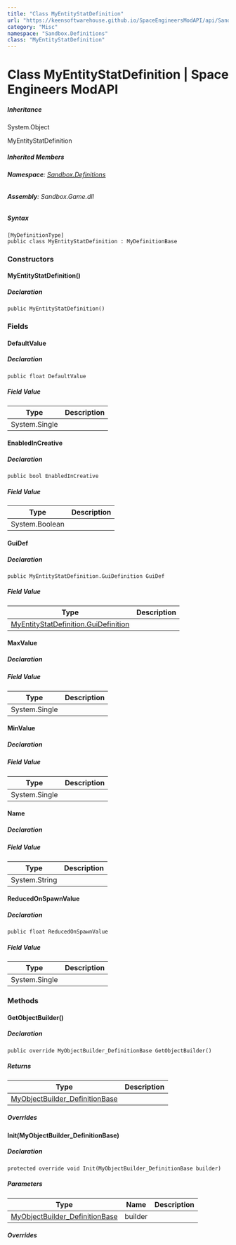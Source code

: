 ```yaml
---
title: "Class MyEntityStatDefinition"
url: "https://keensoftwarehouse.github.io/SpaceEngineersModAPI/api/Sandbox.Definitions.MyEntityStatDefinition.html"
category: "Misc"
namespace: "Sandbox.Definitions"
class: "MyEntityStatDefinition"
---
```


# Class MyEntityStatDefinition | Space Engineers ModAPI

##### Inheritance

System.Object

MyEntityStatDefinition

##### Inherited Members

###### **Namespace**: [Sandbox.Definitions](https://keensoftwarehouse.github.io/SpaceEngineersModAPI/api/Sandbox.Definitions.html)

###### **Assembly**: Sandbox.Game.dll

##### Syntax

```
[MyDefinitionType]
public class MyEntityStatDefinition : MyDefinitionBase
```

### Constructors

#### MyEntityStatDefinition()

##### Declaration

```
public MyEntityStatDefinition()
```

### Fields

#### DefaultValue

##### Declaration

```
public float DefaultValue
```

##### Field Value

| Type | Description |
| --- | --- |
| System.Single |     |

#### EnabledInCreative

##### Declaration

```
public bool EnabledInCreative
```

##### Field Value

| Type | Description |
| --- | --- |
| System.Boolean |     |

#### GuiDef

##### Declaration

```
public MyEntityStatDefinition.GuiDefinition GuiDef
```

##### Field Value

| Type | Description |
| --- | --- |
| [MyEntityStatDefinition.GuiDefinition](https://keensoftwarehouse.github.io/SpaceEngineersModAPI/api/Sandbox.Definitions.MyEntityStatDefinition.GuiDefinition.html) |     |

#### MaxValue

##### Declaration

##### Field Value

| Type | Description |
| --- | --- |
| System.Single |     |

#### MinValue

##### Declaration

##### Field Value

| Type | Description |
| --- | --- |
| System.Single |     |

#### Name

##### Declaration

##### Field Value

| Type | Description |
| --- | --- |
| System.String |     |

#### ReducedOnSpawnValue

##### Declaration

```
public float ReducedOnSpawnValue
```

##### Field Value

| Type | Description |
| --- | --- |
| System.Single |     |

### Methods

#### GetObjectBuilder()

##### Declaration

```
public override MyObjectBuilder_DefinitionBase GetObjectBuilder()
```

##### Returns

| Type | Description |
| --- | --- |
| [MyObjectBuilder\_DefinitionBase](https://keensoftwarehouse.github.io/SpaceEngineersModAPI/api/VRage.Game.MyObjectBuilder_DefinitionBase.html) |     |

##### Overrides

#### Init(MyObjectBuilder\_DefinitionBase)

##### Declaration

```
protected override void Init(MyObjectBuilder_DefinitionBase builder)
```

##### Parameters

| Type | Name | Description |
| --- | --- | --- |
| [MyObjectBuilder\_DefinitionBase](https://keensoftwarehouse.github.io/SpaceEngineersModAPI/api/VRage.Game.MyObjectBuilder_DefinitionBase.html) | builder |     |

##### Overrides